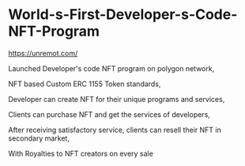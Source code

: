 # World-s-First-Developer-s-Code-NFT-Program


https://unremot.com/


Launched Developer's code NFT program on polygon network,

NFT based Custom ERC 1155 Token standards,

Developer can create NFT for their unique programs and services,

Clients can purchase NFT and get the services of developers,

After receiving satisfactory service, clients can resell their NFT in secondary market,

With Royalties to NFT creators on every sale
